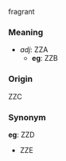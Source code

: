 fragrant
### Meaning
+ _adj_: ZZA
    + __eg__: ZZB

### Origin

ZZC

### Synonym

__eg__: ZZD

+ ZZE


